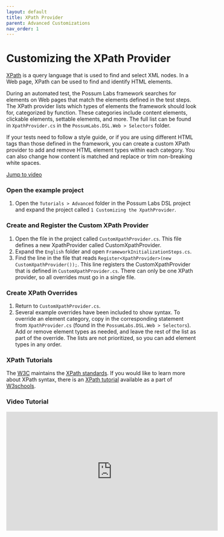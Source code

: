 ```yaml
---
layout: default
title: XPath Provider
parent: Advanced Customizations
nav_order: 1
---
```


# Customizing the XPath Provider

<a href="https://www.w3schools.com/xml/xpath_intro.asp" target="_blank">XPath</a> is a query language that is used to find and select XML nodes. In a Web page, XPath can be used to find and identify HTML elements.

During an automated test, the Possum Labs framework searches for elements on Web pages that match the elements defined in the test steps. The XPath provider lists which types of elements the framework should look for, categorized by function. These categories include content elements, clickable elements, settable elements, and more. The full list can be found in `XpathProvider.cs` in the `PossumLabs.DSL.Web > Selectors` folder. 

If your tests need to follow a style guide, or if you are using different HTML tags than those defined in the framework, you can create a custom XPath provider to add and remove HTML element types within each category. You can also change how content is matched and replace or trim non-breaking white spaces.

[Jump to video](#video-tutorial)

### Open the example project

1. Open the `Tutorials > Advanced` folder in the Possum Labs DSL project and expand the project called `1 Customizing the XpathProvider`.

### Create and Register the Custom XPath Provider

1. Open the file in the project called `CustomXpathProvider.cs`. This file defines a new XpathProvider called CustomXpathProvider.
1. Expand the `English` folder and open `FrameworkInitializationSteps.cs`. 
1. Find the line in the file that reads `Register<XpathProvider>(new CustomXpathProvider());`. This line registers the CustomXpathProvider that is defined in `CustomXpathProvider.cs`. There can only be one XPath provider, so all overrides must go in a single file. 

### Create XPath Overrides

1. Return to `CustomXpathProvider.cs`. 
1. Several example overrides have been included to show syntax. To override an element category, copy in the corresponding statement from `XpathProvider.cs` (found in the `PossumLabs.DSL.Web > Selectors`). Add or remove element types as needed, and leave the rest of the list as part of the override. The lists are not prioritized, so you can add element types in any order.

### XPath Tutorials

The [W3C](https://www.w3.org/) maintains the [XPath standards](https://www.w3.org/TR/xpath/all/). If you would like to learn more about XPath syntax, there is an [XPath tutorial](https://www.w3schools.com/xml/xpath_intro.asp) available as a part of [W3schools](https://www.w3schools.com/).

### Video Tutorial

<iframe width="560" height="315" src="https://www.youtube.com/embed/VROYhuw2w0A" frameborder="0" allow="accelerometer; autoplay; encrypted-media; gyroscope; picture-in-picture" allowfullscreen></iframe>

<feedback>
